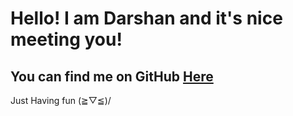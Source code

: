 # Hello! I am Darshan and it's nice meeting you!
## You can find me on GitHub [Here](https://github.com/thisisthedarshan)
Just Having fun (≧▽≦)/
